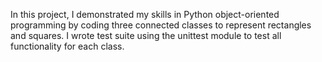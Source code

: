 In this project, I demonstrated my skills in Python object-oriented programming by coding three connected classes to represent rectangles and squares.
I wrote test suite using the unittest module to test all functionality for each class.
